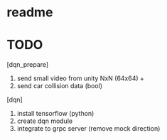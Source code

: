 # readme

# TODO
[dqn\_prepare]
1. send small video from unity NxN (64x64) +
2. send car collision data (bool)

[dqn]
1. install tensorflow (python)
2. create dqn module
3. integrate to grpc server (remove mock direction)
